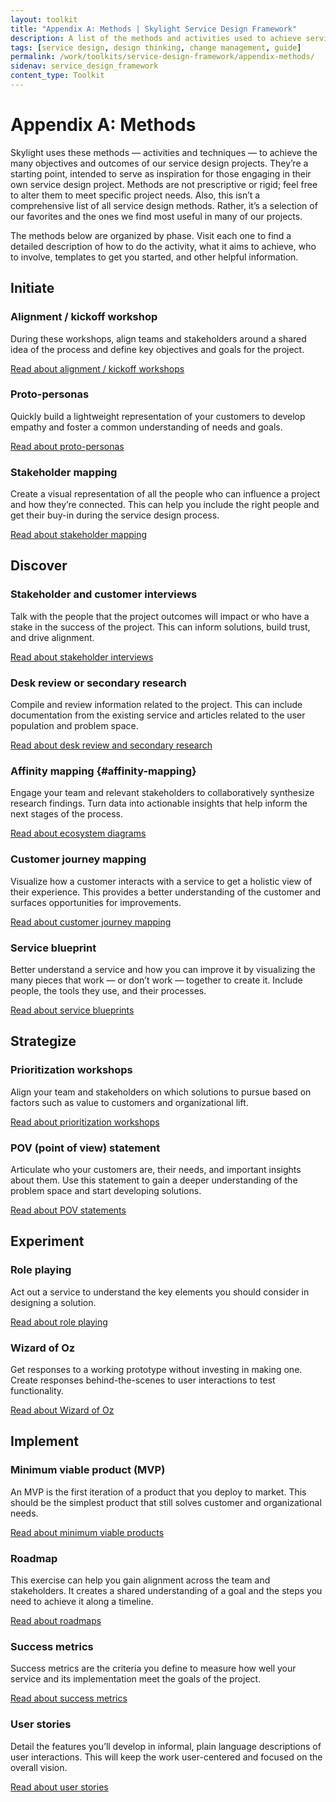 ```yaml
---
layout: toolkit
title: "Appendix A: Methods | Skylight Service Design Framework"
description: A list of the methods and activities used to achieve service design outcomes in each phase of a project.
tags: [service design, design thinking, change management, guide]
permalink: /work/toolkits/service-design-framework/appendix-methods/
sidenav: service_design_framework
content_type: Toolkit
---
```


# Appendix A: Methods

Skylight uses these methods — activities and techniques — to achieve the many objectives and outcomes of our service design projects. They’re a starting point, intended to serve as inspiration for those engaging in their own service design project. Methods are not prescriptive or rigid; feel free to alter them to meet specific project needs. Also, this isn’t a comprehensive list of all service design methods. Rather, it’s a selection of our favorites and the ones we find most useful in many of our projects.

The methods below are organized by phase. Visit each one to find a detailed description of how to do the activity, what it aims to achieve, who to involve, templates to get you started, and other helpful information.

## Initiate

### Alignment / kickoff workshop

During these workshops, align teams and stakeholders around a shared idea of the process and define key objectives and goals for the project.

[Read about alignment / kickoff workshops<i class="fal fa-long-arrow-right ml-2" aria-hidden="true"></i>](/work/toolkits/service-design-framework/methods/alignment-kickoff-workshop/)

### Proto-personas

Quickly build a lightweight representation of your customers to develop empathy and foster a common understanding of needs and goals.

[Read about proto-personas<i class="fal fa-long-arrow-right ml-2" aria-hidden="true"></i>](/work/toolkits/service-design-framework/methods/proto-personas/)

### Stakeholder mapping

Create a visual representation of all the people who can influence a project and how they’re connected. This can help you include the right people and get their buy-in during the service design process.

[Read about stakeholder mapping<i class="fal fa-long-arrow-right ml-2" aria-hidden="true"></i>](/work/toolkits/service-design-framework/methods/stakeholder-mapping/)

## Discover

### Stakeholder and customer interviews

Talk with the people that the project outcomes will impact or who have a stake in the success of the project. This can inform solutions, build trust, and drive alignment.

[Read about stakeholder interviews<i class="fal fa-long-arrow-right ml-2" aria-hidden="true"></i>](/work/toolkits/service-design-framework/methods/stakeholder-and-customer-interviews/)

### Desk review or secondary research

Compile and review information related to the project. This can include documentation from the existing service and articles related to the user population and problem space.

[Read about desk review and secondary research<i class="fal fa-long-arrow-right ml-2" aria-hidden="true"></i>](/work/toolkits/service-design-framework/methods/desk-review-or-secondary-research/)

### Affinity mapping {#affinity-mapping}

Engage your team and relevant stakeholders to collaboratively synthesize research findings. Turn data into actionable insights that help inform the next stages of the process.

[Read about ecosystem diagrams<i class="fal fa-long-arrow-right ml-2" aria-hidden="true"></i>](/work/toolkits/service-design-framework/methods/affinity-mapping/)

### Customer journey mapping

Visualize how a customer interacts with a service to get a holistic view of their experience. This provides a better understanding of the customer and surfaces opportunities for improvements.

[Read about customer journey mapping<i class="fal fa-long-arrow-right ml-2" aria-hidden="true"></i>](/work/toolkits/service-design-framework/methods/customer-journey-mapping/)

### Service blueprint

Better understand a service and how you can improve it by visualizing the many pieces that work — or don’t work — together to create it. Include people, the tools they use, and their processes.

[Read about service blueprints<i class="fal fa-long-arrow-right ml-2" aria-hidden="true"></i>](/work/toolkits/service-design-framework/methods/service-blueprint/)

## Strategize

### Prioritization workshops

Align your team and stakeholders on which solutions to pursue based on factors such as value to customers and organizational lift.

[Read about prioritization workshops<i class="fal fa-long-arrow-right ml-2" aria-hidden="true"></i> ](/work/toolkits/service-design-framework/methods/prioritization-workshop/)

### POV (point of view) statement

Articulate who your customers are, their needs, and important insights about them. Use this statement to gain a deeper understanding of the problem space and start developing solutions.

[Read about POV statements<i class="fal fa-long-arrow-right ml-2" aria-hidden="true"></i> ](/work/toolkits/service-design-framework/methods/pov-statement/)

## Experiment

### Role playing

Act out a service to understand the key elements you should consider in designing a solution.

[Read about role playing<i class="fal fa-long-arrow-right ml-2" aria-hidden="true"></i>](/work/toolkits/service-design-framework/methods/role-playing/)

### Wizard of Oz

Get responses to a working prototype without investing in making one. Create responses behind-the-scenes to user interactions to test functionality.

[Read about Wizard of Oz<i class="fal fa-long-arrow-right ml-2" aria-hidden="true"></i> ](/work/toolkits/service-design-framework/methods/wizard-of-oz/)

## Implement

### Minimum viable product (MVP)

An MVP is the first iteration of a product that you deploy to market. This should be the simplest product that still solves customer and organizational needs.

[Read about minimum viable products<i class="fal fa-long-arrow-right ml-2" aria-hidden="true"></i>](/work/toolkits/service-design-framework/methods/minimum-viable-product/)

### Roadmap

This exercise can help you gain alignment across the team and stakeholders. It creates a shared understanding of a goal and the steps you need to achieve it along a timeline.

[Read about roadmaps<i class="fal fa-long-arrow-right ml-2" aria-hidden="true"></i>](/work/toolkits/service-design-framework/methods/roadmap/)

### Success metrics

Success metrics are the criteria you define to measure how well your service and its implementation meet the goals of the project.

[Read about success metrics<i class="fal fa-long-arrow-right ml-2" aria-hidden="true"></i> ](/work/toolkits/service-design-framework/methods/success-metrics/)

### User stories

Detail the features you’ll develop in informal, plain language descriptions of user interactions. This will keep the work user-centered and focused on the overall vision.

[Read about user stories<i class="fal fa-long-arrow-right ml-2" aria-hidden="true"></i> ](/work/toolkits/service-design-framework/methods/user-stories/)
